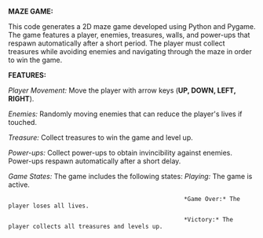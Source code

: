 **MAZE GAME:**

  This code generates a 2D maze game developed using Python and Pygame. The game features a player, enemies, treasures, walls, and power-ups that respawn automatically after a short period. The player must collect treasures while avoiding enemies and navigating through the maze in order to win the game.
  
**FEATURES:**

*Player Movement:* Move the player with arrow keys (**UP, DOWN, LEFT, RIGHT**).

*Enemies:* Randomly moving enemies that can reduce the player's lives if touched.

*Treasure:* Collect treasures to win the game and level up.

*Power-ups:* Collect power-ups to obtain invincibility against enemies. Power-ups respawn automatically after a short delay. 

*Game States:* The game includes the following states: *Playing:* The game is active.

                                                      *Game Over:* The player loses all lives. 
                                                      
                                                      *Victory:* The player collects all treasures and levels up.
